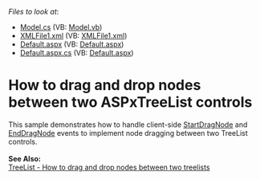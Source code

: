 <!-- default file list -->
*Files to look at*:

* [Model.cs](./CS/WebSite/App_Code/Model.cs) (VB: [Model.vb](./VB/WebSite/App_Code/Model.vb))
* [XMLFile1.xml](./CS/WebSite/App_Data/XMLFile1.xml) (VB: [XMLFile1.xml](./VB/WebSite/App_Data/XMLFile1.xml))
* [Default.aspx](./CS/WebSite/Default.aspx) (VB: [Default.aspx](./VB/WebSite/Default.aspx))
* [Default.aspx.cs](./CS/WebSite/Default.aspx.cs) (VB: [Default.aspx](./VB/WebSite/Default.aspx))
<!-- default file list end -->
# How to drag and drop nodes between two ASPxTreeList controls


<p>This sample demonstrates how to handle client-side <a href="http://documentation.devexpress.com/#AspNet/DevExpressWebASPxTreeListScriptsASPxClientTreeList_StartDragNodetopic"><u>StartDragNode</u></a> and <a href="http://documentation.devexpress.com/#AspNet/DevExpressWebASPxTreeListScriptsASPxClientTreeList_EndDragNodetopic"><u>EndDragNode</u></a> events to implement node dragging between two TreeList controls.<br /><br /><strong>See Also:</strong><br /><a href="https://www.devexpress.com/Support/Center/p/T137663">TreeList - How to drag and drop nodes between two treelists</a> </p>

<br/>


